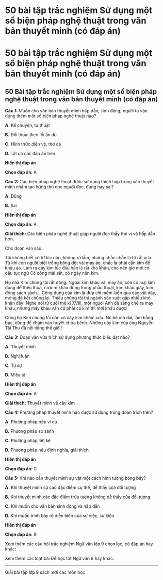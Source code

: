 # 50 bài tập trắc nghiệm Sử dụng một số biện pháp nghệ thuật trong văn bản thuyết minh (có đáp án)

# 50 bài tập trắc nghiệm Sử dụng một số biện pháp nghệ thuật trong văn bản thuyết minh (có đáp án)

## 50 Bài tập trắc nghiệm Sử dụng một số biện pháp nghệ thuật trong văn bản thuyết minh (có đáp án)

**Câu 1:** Muốn cho văn bản thuyết minh hấp dẫn, sinh động, người ta vận dụng thêm một số biện pháp nghệ thuật nào?

**A.** Kể chuyện, tự thuật

**B.** Đối thoại theo lối ẩn dụ

**C.** Hình thức diễn vè, thơ ca

**D.** Tất cả các đáp án trên

**Hiển thị đáp án**

**Chọn đáp án:** A

**Câu 2:** Các biện pháp nghệ thuật được sử dụng thích hợp trong văn thuyết minh nhằm tạo hứng thú cho người đọc, đúng hay sai?

**A.** Đúng

**B.** Sai

**Hiển thị đáp án**

**Chọn đáp án:** A

**Giải thích:** Các biện pháp nghệ thuật giúp người đọc thấy thú vị và hấp dẫn hơn.

Cho đoạn văn sau:

Tôi không biết có từ lúc nào, không rõ lắm, nhưng chắc chắn là từ rất xưa. Từ khi con người biết trồng bông dệt vải may áo, chắc là phải cần kim để khâu áo. Làm ra cây kim lúc đầu hẳn là rất khó khăn, cho nên giờ mới có câu tục ngữ Có công mài sắt, có ngày nên kim.

Họ nhà Kim chúng tôi rất đông. Ngoài kim khâu vải may áo, còn có loại kim dùng để thêu thùa, có kim khâu dùng trong phẫu thuật, kim khâu giày, kim đóng sách sách… Công dụng của kim là đưa chỉ mềm luồn qua các vật dày, mỏng để kết chúng lại. Thiếu chúng tôi thì ngành sản xuất gặp nhiều khó khăn đấy! Nghe nói từ cuối thế kỉ XVIII, một người Anh đã sáng chế ra máy khâu, nhưng máy khâu vẫn cứ phải có kim thì mới khâu được!

Cùng họ Kim chúng tôi còn có cây kim châm cứu. Nó bé mà dài, làm bằng bạc, dùng để châm vào huyệt chữa bệnh. Những cây kim của ông Nguyễn Tài Thu đã nổi tiếng thế giới!

**Câu 3:** Đoạn văn vừa trích sử dụng phương thức biểu đạt nào?

**A.** Thuyết minh

**B.** Nghị luận

**C.** Tự sự

**D.** Miêu tả

**Hiển thị đáp án**

**Chọn đáp án:** A

**Giải thích:** Thuyết minh về cây kim

**Câu 4:** Phương pháp thuyết minh nào được sử dụng trong đoạn trích trên?

**A.** Phương pháp nêu ví dụ

**B.** Phương pháp so sánh

**C.** Phương pháp liệt kê

**D.** Phương pháp nêu định nghĩa, giải thích

**Hiển thị đáp án**

**Chọn đáp án:** C

**Câu 5:** Khi nào cần thuyết minh sự vật một cách hình tượng bóng bẩy?

**A.** Khi thuyết minh sự các đặc điểm cụ thể, dễ thấy của đối tượng

**B.** Khi thuyết minh các đặc điểm trừu tượng không dễ thấy của đối tượng

**C.** Khi muốn cho văn bản sinh động và hấp dẫn

**D.** Khi muốn trình bày rõ diễn biến của sự việc, sự kiện

**Hiển thị đáp án**

**Chọn đáp án:** B

Xem thêm các câu hỏi trắc nghiệm Ngữ văn lớp 9 chọn lọc, có đáp án hay khác:

Xem thêm các loạt bài Để học tốt Ngữ văn 9 hay khác:

* * *

Giải bài tập lớp 9 sách mới các môn học
